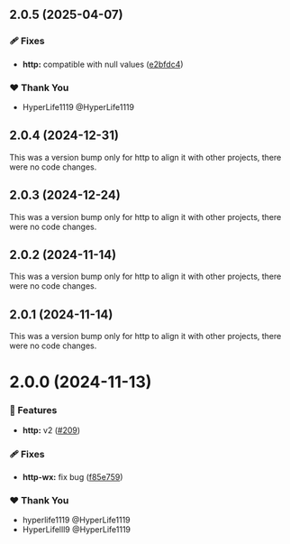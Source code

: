 ## 2.0.5 (2025-04-07)

### 🩹 Fixes

- **http:** compatible with null values ([e2bfdc4](https://github.com/ngify/ngify/commit/e2bfdc4))

### ❤️ Thank You

- HyperLife1119 @HyperLife1119

## 2.0.4 (2024-12-31)

This was a version bump only for http to align it with other projects, there were no code changes.

## 2.0.3 (2024-12-24)

This was a version bump only for http to align it with other projects, there were no code changes.

## 2.0.2 (2024-11-14)

This was a version bump only for http to align it with other projects, there were no code changes.

## 2.0.1 (2024-11-14)

This was a version bump only for http to align it with other projects, there were no code changes.

# 2.0.0 (2024-11-13)

### 🚀 Features

- **http:** v2 ([#209](https://github.com/ngify/ngify/pull/209))

### 🩹 Fixes

- **http-wx:** fix bug ([f85e759](https://github.com/ngify/ngify/commit/f85e759))

### ❤️  Thank You

- hyperlife1119 @HyperLife1119
- HyperLifelll9 @HyperLife1119